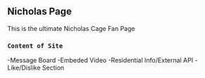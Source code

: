 

## Nicholas Page

This is the ultimate Nicholas Cage Fan Page

### `Content of Site`

-Message Board
-Embeded Video
-Residential Info/External API
-Like/Dislike Section

